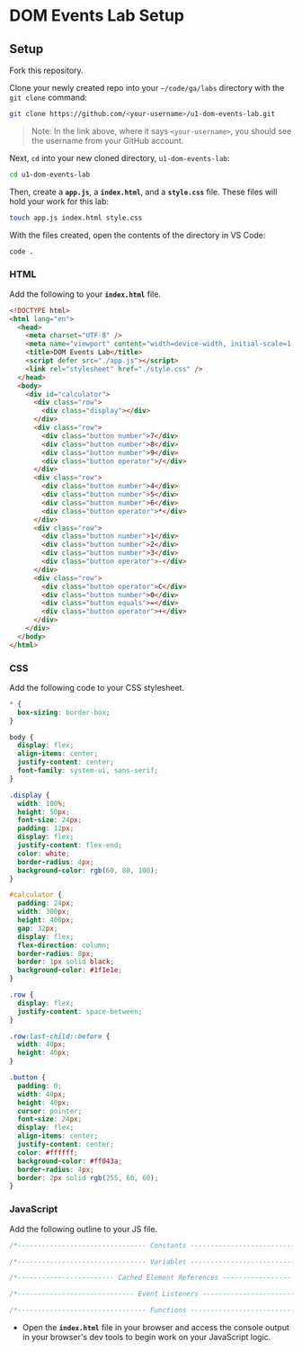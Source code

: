 <h1>
  <span class="headline">DOM Events Lab</span>
  <span class="subhead">Setup</span>
</h1>

## Setup

Fork this repository.

Clone your newly created repo into your `~/code/ga/labs` directory with the `git clone` command:

```bash
git clone https://github.com/<your-username>/u1-dom-events-lab.git
```

> Note: In the link above, where it says `<your-username>`, you should see the username from your GitHub account.

Next, `cd` into your new cloned directory, `u1-dom-events-lab`:

```bash
cd u1-dom-events-lab
```

Then, create a **`app.js`**, a **`index.html`**, and a **`style.css`** file. These files will hold your work for this lab:

```bash
touch app.js index.html style.css
```

With the files created, open the contents of the directory in VS Code:

```bash
code .
```

### HTML

Add the following to your **`index.html`** file.

```html
<!DOCTYPE html>
<html lang="en">
  <head>
    <meta charset="UTF-8" />
    <meta name="viewport" content="width=device-width, initial-scale=1.0" />
    <title>DOM Events Lab</title>
    <script defer src="./app.js"></script>
    <link rel="stylesheet" href="./style.css" />
  </head>
  <body>
    <div id="calculator">
      <div class="row">
        <div class="display"></div>
      </div>
      <div class="row">
        <div class="button number">7</div>
        <div class="button number">8</div>
        <div class="button number">9</div>
        <div class="button operator">/</div>
      </div>
      <div class="row">
        <div class="button number">4</div>
        <div class="button number">5</div>
        <div class="button number">6</div>
        <div class="button operator">*</div>
      </div>
      <div class="row">
        <div class="button number">1</div>
        <div class="button number">2</div>
        <div class="button number">3</div>
        <div class="button operator">-</div>
      </div>
      <div class="row">
        <div class="button operator">C</div>
        <div class="button number">0</div>
        <div class="button equals">=</div>
        <div class="button operator">+</div>
      </div>
    </div>
  </body>
</html>
```

### CSS

Add the following code to your CSS stylesheet.

```css
* {
  box-sizing: border-box;
}

body {
  display: flex;
  align-items: center;
  justify-content: center;
  font-family: system-ui, sans-serif;
}

.display {
  width: 100%;
  height: 50px;
  font-size: 24px;
  padding: 12px;
  display: flex;
  justify-content: flex-end;
  color: white;
  border-radius: 4px;
  background-color: rgb(60, 80, 100);
}

#calculator {
  padding: 24px;
  width: 300px;
  height: 400px;
  gap: 32px;
  display: flex;
  flex-direction: column;
  border-radius: 8px;
  border: 1px solid black;
  background-color: #1f1e1e;
}

.row {
  display: flex;
  justify-content: space-between;
}

.row:last-child::before {
  width: 40px;
  height: 40px;
}

.button {
  padding: 0;
  width: 40px;
  height: 40px;
  cursor: pointer;
  font-size: 24px;
  display: flex;
  align-items: center;
  justify-content: center;
  color: #ffffff;
  background-color: #ff043a;
  border-radius: 4px;
  border: 2px solid rgb(255, 60, 60);
}
```

### JavaScript

Add the following outline to your JS file.

```js
/*-------------------------------- Constants --------------------------------*/

/*-------------------------------- Variables --------------------------------*/

/*------------------------ Cached Element References ------------------------*/

/*----------------------------- Event Listeners -----------------------------*/

/*-------------------------------- Functions --------------------------------*/
```

- Open the **`index.html`** file in your browser and access the console output in your browser's dev tools to begin work on your JavaScript logic.
